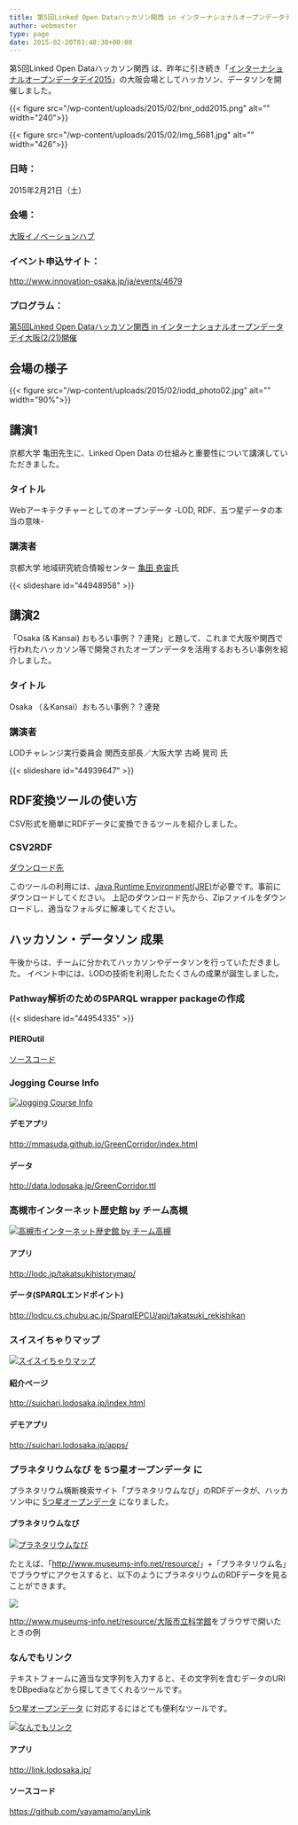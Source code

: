 ```yaml
---
title: 第5回Linked Open Dataハッカソン関西 in インターナショナルオープンデータデイ大阪
author: webmaster
type: page
date: 2015-02-20T03:48:30+00:00
---
```


第5回Linked Open Dataハッカソン関西 は、昨年に引き続き「[インターナショナルオープンデータデイ2015][1]」の大阪会場としてハッカソン、データソンを開催しました。

{{< figure src="/wp-content/uploads/2015/02/bnr_odd2015.png" alt="" width="240">}}

{{< figure src="/wp-content/uploads/2015/02/img_5681.jpg" alt="" width="426">}}

### 日時：

2015年2月21日（土）  

### 会場：

[大阪イノベーションハブ](http://www.innovation-osaka.jp/ja/)  

### イベント申込サイト：

<http://www.innovation-osaka.jp/ja/events/4679>  

### プログラム：

[第5回Linked Open Dataハッカソン関西 in インターナショナルオープンデータデイ大阪(2/21)開催](/news/%E7%AC%AC5%E5%9B%9Elod%E3%83%8F%E3%83%83%E3%82%AB%E3%82%BD%E3%83%B3%E9%96%A2%E8%A5%BFin%E3%82%AA%E3%83%BC%E3%83%97%E3%83%B3%E3%83%87%E3%83%BC%E3%82%BF%E3%83%87%E3%82%A4%E9%96%8B%E5%82%AC/)  

## 会場の様子

{{< figure src="/wp-content/uploads/2015/02/iodd_photo02.jpg" alt="" width="90%">}}
  
## 講演1

京都大学 亀田先生に、Linked Open Data の仕組みと重要性について講演していただきました。

### タイトル

Webアーキテクチャーとしてのオープンデータ -LOD, RDF、五つ星データの本当の意味-  

### 講演者

京都大学 地域研究統合情報センター [亀田 尭宙](http://www.cias.kyoto-u.ac.jp/staff/kameda.php)氏  

{{< slideshare id="44948958" >}}  

## 講演2

「Osaka (& Kansai) おもろい事例？？連発」と題して、これまで大阪や関西で行われたハッカソン等で開発されたオープンデータを活用するおもろい事例を紹介しました。

### タイトル

Osaka （＆Kansai）おもろい事例？？連発  

### 講演者

LODチャレンジ実行委員会 関西支部長／大阪大学 古崎 晃司 氏  

{{< slideshare id="44939647" >}}  

## RDF変換ツールの使い方

CSV形式を簡単にRDFデータに変換できるツールを紹介しました。  

### CSV2RDF

[ダウンロード先](http://lodosaka.jp/tool/csv2rdf20150221.zip)  


このツールの利用には、[Java Runtime Environment(JRE)](http://www.oracle.com/technetwork/java/javase/downloads/jdk8-downloads-2133151.html)が必要です。事前にダウンロードしてください。
上記のダウンロード先から、Zipファイルをダウンロードし、適当なフォルダに解凍してください。  

## ハッカソン・データソン 成果

午後からは、チームに分かれてハッカソンやデータソンを行っていただきました。
イベント中には、LODの技術を利用したたくさんの成果が誕生しました。  

### Pathway解析のためのSPARQL wrapper packageの作成

{{< slideshare id="44954335" >}}  

#### PIEROutil

[ソースコード](https://github.com/kozo2/PIEROutil)  

### Jogging Course Info

[![Jogging Course Info](/wp-content/uploads/2015/02/iodd2015_app_jogging_cource_info.jpg)](http://mmasuda.github.io/GreenCorridor/index.html)  

#### デモアプリ

<http://mmasuda.github.io/GreenCorridor/index.html>  

#### データ

<http://data.lodosaka.jp/GreenCorridor.ttl>  

### 高槻市インターネット歴史館 by チーム高槻

[![高槻市インターネット歴史館 by チーム高槻](/wp-content/uploads/2015/02/iodd2015_app_takatsuki_history_map.jpg)](http://lodc.jp/takatsukihistorymap/)  

#### アプリ

<http://lodc.jp/takatsukihistorymap/>  


#### データ(SPARQLエンドポイント)

<http://lodcu.cs.chubu.ac.jp/SparqlEPCU/api/takatsuki_rekishikan>  


### スイスイちゃりマップ

[![スイスイちゃりマップ](/wp-content/uploads/2015/02/iodd2015_app_suichari.jpg)](http://suichari.lodosaka.jp/)  

#### 紹介ページ

<http://suichari.lodosaka.jp/index.html>  

#### デモアプリ

<http://suichari.lodosaka.jp/apps/>  

### プラネタリウムなび を 5つ星オープンデータ に

プラネタリウム横断検索サイト「プラネタリウムなび」のRDFデータが、ハッカソン中に
[5つ星オープンデータ](http://5stardata.info/ja/)
になりました。  

#### プラネタリウムなび

[![プラネタリウムなび](/wp-content/uploads/2015/02/iodd2015_app_planetarium_navi.jpg)](http://museums-info.net/planetarium/navi/)  

たとえば、「<http://www.museums-info.net/resource/>」+「プラネタリウム名」でブラウザにアクセスすると、以下のようにプラネタリウムのRDFデータを見ることができます。  

![](/wp-content/uploads/2015/02/iodd2015_data_planetarium_lod.jpg)  

<http://www.museums-info.net/resource/大阪市立科学館>をブラウザで開いたときの例  


### なんでもリンク

テキストフォームに適当な文字列を入力すると、その文字列を含むデータのURIをDBpediaなどから探してきてくれるツールです。  

[5つ星オープンデータ](http://5stardata.info/ja/) に対応するにはとても便利なツールです。  

[![なんでもリンク](/wp-content/uploads/2015/02/iodd2015_app_nandemo_link.jpg)](http://link.lodosaka.jp/)  

#### アプリ

<http://link.lodosaka.jp/>  

#### ソースコード

<https://github.com/yayamamo/anyLink>  



[1]: http://odd15.okfn.jp/